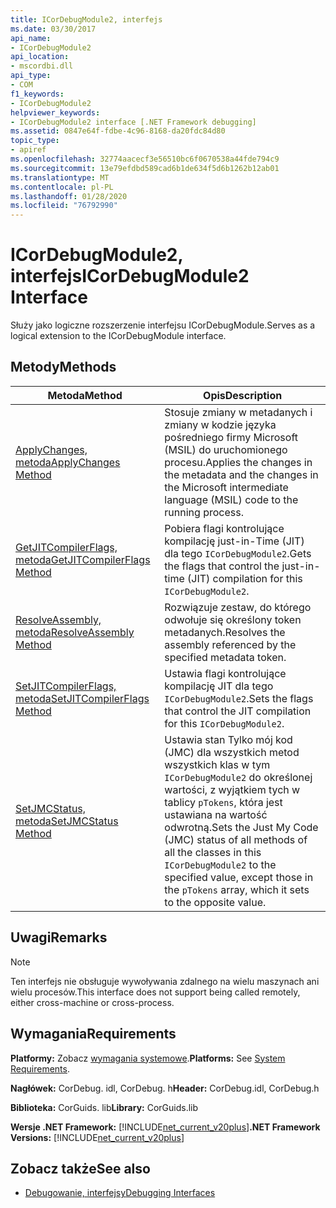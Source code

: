 ```yaml
---
title: ICorDebugModule2, interfejs
ms.date: 03/30/2017
api_name:
- ICorDebugModule2
api_location:
- mscordbi.dll
api_type:
- COM
f1_keywords:
- ICorDebugModule2
helpviewer_keywords:
- ICorDebugModule2 interface [.NET Framework debugging]
ms.assetid: 0847e64f-fdbe-4c96-8168-da20fdc84d80
topic_type:
- apiref
ms.openlocfilehash: 32774aacecf3e56510bc6f0670538a44fde794c9
ms.sourcegitcommit: 13e79efdbd589cad6b1de634f5d6b1262b12ab01
ms.translationtype: MT
ms.contentlocale: pl-PL
ms.lasthandoff: 01/28/2020
ms.locfileid: "76792990"
---
```

# <a name="icordebugmodule2-interface"></a><span data-ttu-id="b673b-102">ICorDebugModule2, interfejs</span><span class="sxs-lookup"><span data-stu-id="b673b-102">ICorDebugModule2 Interface</span></span>

<span data-ttu-id="b673b-103">Służy jako logiczne rozszerzenie interfejsu ICorDebugModule.</span><span class="sxs-lookup"><span data-stu-id="b673b-103">Serves as a logical extension to the ICorDebugModule interface.</span></span>  
  
## <a name="methods"></a><span data-ttu-id="b673b-104">Metody</span><span class="sxs-lookup"><span data-stu-id="b673b-104">Methods</span></span>  
  
|<span data-ttu-id="b673b-105">Metoda</span><span class="sxs-lookup"><span data-stu-id="b673b-105">Method</span></span>|<span data-ttu-id="b673b-106">Opis</span><span class="sxs-lookup"><span data-stu-id="b673b-106">Description</span></span>|  
|------------|-----------------|  
|[<span data-ttu-id="b673b-107">ApplyChanges, metoda</span><span class="sxs-lookup"><span data-stu-id="b673b-107">ApplyChanges Method</span></span>](icordebugmodule2-applychanges-method.md)|<span data-ttu-id="b673b-108">Stosuje zmiany w metadanych i zmiany w kodzie języka pośredniego firmy Microsoft (MSIL) do uruchomionego procesu.</span><span class="sxs-lookup"><span data-stu-id="b673b-108">Applies the changes in the metadata and the changes in the Microsoft intermediate language (MSIL) code to the running process.</span></span>|  
|[<span data-ttu-id="b673b-109">GetJITCompilerFlags, metoda</span><span class="sxs-lookup"><span data-stu-id="b673b-109">GetJITCompilerFlags Method</span></span>](icordebugmodule2-getjitcompilerflags-method.md)|<span data-ttu-id="b673b-110">Pobiera flagi kontrolujące kompilację just-in-Time (JIT) dla tego `ICorDebugModule2`.</span><span class="sxs-lookup"><span data-stu-id="b673b-110">Gets the flags that control the just-in-time (JIT) compilation for this `ICorDebugModule2`.</span></span>|  
|[<span data-ttu-id="b673b-111">ResolveAssembly, metoda</span><span class="sxs-lookup"><span data-stu-id="b673b-111">ResolveAssembly Method</span></span>](icordebugmodule2-resolveassembly-method.md)|<span data-ttu-id="b673b-112">Rozwiązuje zestaw, do którego odwołuje się określony token metadanych.</span><span class="sxs-lookup"><span data-stu-id="b673b-112">Resolves the assembly referenced by the specified metadata token.</span></span>|  
|[<span data-ttu-id="b673b-113">SetJITCompilerFlags, metoda</span><span class="sxs-lookup"><span data-stu-id="b673b-113">SetJITCompilerFlags Method</span></span>](icordebugmodule2-setjitcompilerflags-method.md)|<span data-ttu-id="b673b-114">Ustawia flagi kontrolujące kompilację JIT dla tego `ICorDebugModule2`.</span><span class="sxs-lookup"><span data-stu-id="b673b-114">Sets the flags that control the JIT compilation for this `ICorDebugModule2`.</span></span>|  
|[<span data-ttu-id="b673b-115">SetJMCStatus, metoda</span><span class="sxs-lookup"><span data-stu-id="b673b-115">SetJMCStatus Method</span></span>](icordebugmodule2-setjmcstatus-method.md)|<span data-ttu-id="b673b-116">Ustawia stan Tylko mój kod (JMC) dla wszystkich metod wszystkich klas w tym `ICorDebugModule2` do określonej wartości, z wyjątkiem tych w tablicy `pTokens`, która jest ustawiana na wartość odwrotną.</span><span class="sxs-lookup"><span data-stu-id="b673b-116">Sets the Just My Code (JMC) status of all methods of all the classes in this `ICorDebugModule2` to the specified value, except those in the `pTokens` array, which it sets to the opposite value.</span></span>|  
  
## <a name="remarks"></a><span data-ttu-id="b673b-117">Uwagi</span><span class="sxs-lookup"><span data-stu-id="b673b-117">Remarks</span></span>  
  
> [!NOTE]
> <span data-ttu-id="b673b-118">Ten interfejs nie obsługuje wywoływania zdalnego na wielu maszynach ani wielu procesów.</span><span class="sxs-lookup"><span data-stu-id="b673b-118">This interface does not support being called remotely, either cross-machine or cross-process.</span></span>  
  
## <a name="requirements"></a><span data-ttu-id="b673b-119">Wymagania</span><span class="sxs-lookup"><span data-stu-id="b673b-119">Requirements</span></span>  
 <span data-ttu-id="b673b-120">**Platformy:** Zobacz [wymagania systemowe](../../../../docs/framework/get-started/system-requirements.md).</span><span class="sxs-lookup"><span data-stu-id="b673b-120">**Platforms:** See [System Requirements](../../../../docs/framework/get-started/system-requirements.md).</span></span>  
  
 <span data-ttu-id="b673b-121">**Nagłówek:** CorDebug. idl, CorDebug. h</span><span class="sxs-lookup"><span data-stu-id="b673b-121">**Header:** CorDebug.idl, CorDebug.h</span></span>  
  
 <span data-ttu-id="b673b-122">**Biblioteka:** CorGuids. lib</span><span class="sxs-lookup"><span data-stu-id="b673b-122">**Library:** CorGuids.lib</span></span>  
  
 <span data-ttu-id="b673b-123">**Wersje .NET Framework:** [!INCLUDE[net_current_v20plus](../../../../includes/net-current-v20plus-md.md)]</span><span class="sxs-lookup"><span data-stu-id="b673b-123">**.NET Framework Versions:** [!INCLUDE[net_current_v20plus](../../../../includes/net-current-v20plus-md.md)]</span></span>  
  
## <a name="see-also"></a><span data-ttu-id="b673b-124">Zobacz także</span><span class="sxs-lookup"><span data-stu-id="b673b-124">See also</span></span>

- [<span data-ttu-id="b673b-125">Debugowanie, interfejsy</span><span class="sxs-lookup"><span data-stu-id="b673b-125">Debugging Interfaces</span></span>](debugging-interfaces.md)
